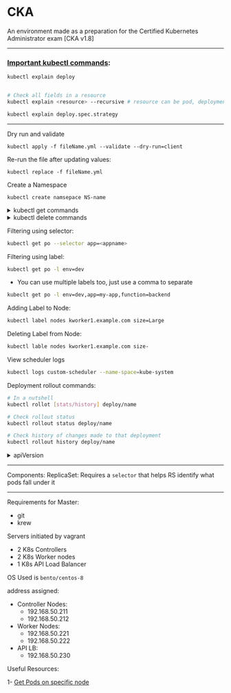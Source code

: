 # CKA
An environment made as a preparation for the Certified Kubernetes Administrator exam [CKA v1.8]

---

### [Important kubectl commands](https://blog.heptio.com/kubectl-explain-heptioprotip-ee883992a243):

```bash
kubectl explain deploy


# Check all fields in a resource
kubectl explain <resource> --recursive # resource can be pod, deployment, ReplicaSet etc

kubectl explain deploy.spec.strategy
```

---

Dry run and validate 

```
kubectl apply -f fileName.yml --validate --dry-run=client
```

Re-run the file after updating values:
```
kubectl replace -f fileName.yml
```

Create a Namespace
```
kubectl create namsepace NS-name
```

<details>
<summary>kubectl get commands</summary>
<p>

```bash
# View all objects
kubectl get all

# Replicasets
kubectl get rs

# DaemonSets
kubectl get ds

# Pods in the current NS
kubectl get po

# Pods in a different NS
kubectl get po --namespace=name

# Pods on a specific Node [1]
# --all-namespaces shorthand is -A
kubectl get pods -Ao wide --field-selector spec.nodeName=<node>

# Services
kubectl get svc

# Namespaces
kubectl get ns

# List all events in the current NS
kubectl get events

# Deployments
kubectl get deploy

```

</p>
</details>


<details>
<summary>kubectl delete commands</summary>
<p>

```bash
# Delete pod
kubectl delete pod <name>
```


</p>
</details>

Filtering using selector:
```bash
kubectl get po --selector app=<appname>
```

Filtering using label:
```bash
kubectl get po -l env=dev
```

* You can use multiple labels too, just use a comma to separate
```bash
kubeclt get po -l env=dev,app=my-app,function=backend
```

Adding Label to Node:
```bash
kubectl label nodes kworker1.example.com size=Large
```

Deleting Label from Node:
```bash
kubectl lable nodes kworker1.example.com size-
```

View scheduler logs
```bash
kubectl logs custom-scheduler --name-space=kube-system
```

Deployment rollout commands:
```bash
# In a nutshell
kubectl rollot [stats/history] deploy/name

# Check rollout status 
kubectl rollout status deploy/name

# Check history of changes made to that deployment
kubectl rollout history deploy/name
```

<details>
<summary>apiVersion</summary>
<p>

|    Kind    	| apiVersion 	|
|:----------:	|:----------:	|
| ReplicaSet 	|   apps/v1  	|
| Deployment 	|   apps/v1  	|
|  Namespace 	|     v1     	|
|   Service  	|     v1     	|

</p>
</details>

---

Components:
ReplicaSet: Requires a `selector` that helps RS identify what pods fall under it

---

Requirements for Master:
- git
- krew

Servers initiated by vagrant
- 2 K8s Controllers
- 2 K8s Worker nodes
- 1 K8s API Load Balancer

OS Used is `bento/centos-8`

address assigned:
* Controller Nodes:
  * 192.168.50.211
  * 192.168.50.212
* Worker Nodes:
  * 192.168.50.221
  * 192.168.50.222
* API LB:
  * 192.168.50.230

Useful Resources:

1- [Get Pods on specific node](https://stackoverflow.com/a/50811992)
